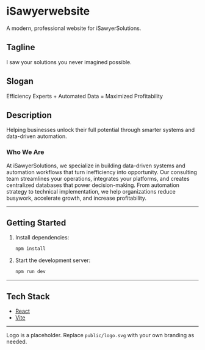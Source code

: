 # iSawyerwebsite

A modern, professional website for iSawyerSolutions.

## Tagline
I saw your solutions you never imagined possible.

## Slogan
Efficiency Experts + Automated Data = Maximized Profitability

## Description
Helping businesses unlock their full potential through smarter systems and data-driven automation.

### Who We Are
At iSawyerSolutions, we specialize in building data-driven systems and automation workflows that turn inefficiency into opportunity. Our consulting team streamlines your operations, integrates your platforms, and creates centralized databases that power decision-making. From automation strategy to technical implementation, we help organizations reduce busywork, accelerate growth, and increase profitability.

---

## Getting Started

1. Install dependencies:
   ```sh
   npm install
   ```
2. Start the development server:
   ```sh
   npm run dev
   ```

---

## Tech Stack
- [React](https://react.dev/)
- [Vite](https://vitejs.dev/)

---

Logo is a placeholder. Replace `public/logo.svg` with your own branding as needed.
